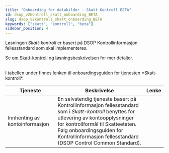 ```yaml
---
title: "Onboarding for datakilder - Skatt Kontroll BETA"
id: dsop_v2kontroll_skatt_onboarding_BETA
slug: dsop_v2kontroll_skatt_onboarding_BETA
keywords: ["skatt", "kontroll", "beta"]
sidebar_position: 4
---
```


Løsningen *Skatt-kontroll* er basert på DSOP Kontrollinformasjon fellesstandard som skal implementeres.

Se [om Skatt-kontroll](/dsop_v2kontroll_skatt_about) og
[løsningsbeskrivelsen](/dsop_v2kontroll_skatt_løsningsbeskrivelse) for mer detaljer.

<br  />
I tabellen under finnes lenken til onboardingsguiden for tjenesten *Skatt-kontroll*.

| Tjeneste | Beskrivelse | Lenke |
| -------------------------------- | --------------------------------------------------------------------------------------------------------------------------------------------------------------------------------------------------------------------------------------------------------------------------------------------------------------------------------------------------------------------------------------------------------------------------------------------------------------------------------------------------------------------------------------------------------------------------------------------------------------------------------------------------------------------------------------------------------------------------------------------------------------------------------------------------------------------------------------------- | ---------------------------------------------------------------------------------------------------------------------------------------------- |
| Innhenting av kontoinformasjon | En selvstendig tjeneste basert på Kontrollinformasjon fellesstandard som i *Skatt-kontroll* benyttes for utlevering av kontoopplysninger for kontrollformål til Skatteetaten. <br  />Følg onboardingsguiden for Kontrollinformasjon fellesstandard (DSOP Control Common Standard). 